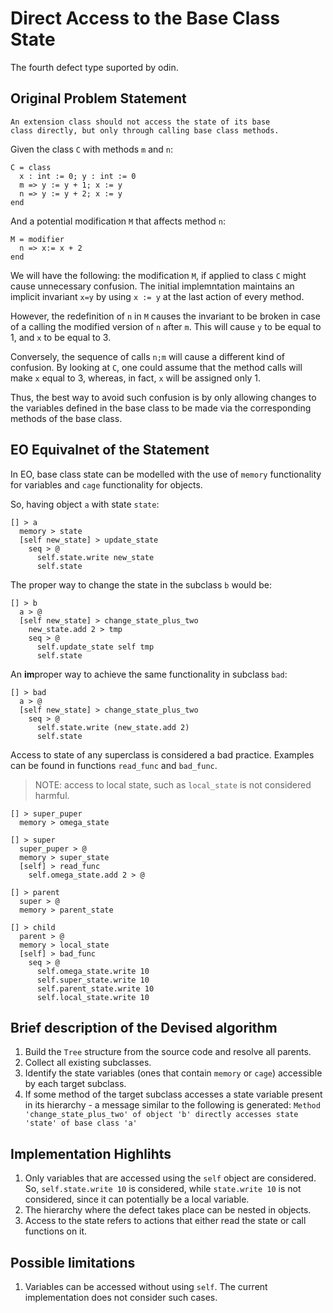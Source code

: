 # Direct Access to the Base Class State

The fourth defect type suported by odin.

## Original Problem Statement

```
An extension class should not access the state of its base 
class directly, but only through calling base class methods.
```

Given the class `C` with methods `m` and `n`:
```
C = class 
  x : int := 0; y : int := 0
  m => y := y + 1; x := y
  n => y := y + 2; x := y 
end 
```
And a potential modification `M` that affects method `n`:
```
M = modifier
  n => x:= x + 2
end
```
We will have the following: the modification `M`, if applied to class `C` might cause unnecessary confusion. The initial implemntation maintains an implicit invariant `x=y` by using `x := y` at the last action of every method.

However, the redefinition of `n` in `M` causes the invariant to be broken in case of a calling the modified version of `n` after `m`. This will cause `y` to be equal to 1, and `x` to be equal to 3.

Conversely, the sequence of calls `n;m` will cause a different kind of confusion. By looking at `C`, one could assume that the  method calls will make `x` equal to 3, whereas, in fact, `x` will be assigned only 1.

Thus, the best way to avoid such confusion is by only allowing changes to the variables defined in the base class to be made via the corresponding methods of the base class.


## EO Equivalnet of the Statement
In EO, base class state can be modelled with the use of
`memory` functionality for variables and `cage` functionality for objects.

So, having object `a` with state `state`:
```
[] > a
  memory > state
  [self new_state] > update_state
    seq > @
      self.state.write new_state
      self.state
```
The proper way to change the state in the subclass `b` would be:
```
[] > b
  a > @
  [self new_state] > change_state_plus_two
    new_state.add 2 > tmp
    seq > @
      self.update_state self tmp
      self.state
```
An **im**proper way to achieve the same functionality in subclass `bad`:
```
[] > bad
  a > @
  [self new_state] > change_state_plus_two
    seq > @
      self.state.write (new_state.add 2) 
      self.state
```
Access to state of any superclass is considered a bad practice.
Examples can be found in functions `read_func` and `bad_func`.

> NOTE: access to local state, such as `local_state` is not considered harmful.
```
[] > super_puper
  memory > omega_state

[] > super
  super_puper > @
  memory > super_state
  [self] > read_func
    self.omega_state.add 2 > @

[] > parent
  super > @
  memory > parent_state

[] > child
  parent > @
  memory > local_state
  [self] > bad_func
    seq > @
      self.omega_state.write 10
      self.super_state.write 10
      self.parent_state.write 10
      self.local_state.write 10
```

## Brief description of the Devised algorithm
1. Build the `Tree` structure from the source code and resolve all parents.
2. Collect all existing subclasses.
3. Identify the state variables (ones that contain `memory` or `cage`) accessible by each target subclass.
4. If some method of the target subclass accesses a state variable present in its hierarchy - a message similar to the following is generated:
   `
   Method 'change_state_plus_two' of object 'b' directly accesses state 'state' of base class 'a'
   `

## Implementation Highlihts
1. Only variables that are accessed using the `self` object are considered. 
So, `self.state.write 10` is considered, while `state.write 10` is not considered, 
since it can potentially be a local variable.
2. The hierarchy where the defect takes place can be nested in objects.
3. Access to the state refers to actions that either read the state or call functions on it.


## Possible limitations
1. Variables can be accessed without using `self`. The current implementation does not consider such cases. 